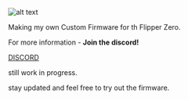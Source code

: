 ![alt text](https://brodan.biz/blog/content/images/size/w2000/2023/04/Screenshot-2023-04-25-at-12.01.22-AM.png)

Making my own Custom Firmware for th Flipper Zero.

For more information - **Join the discord!**

[DISCORD](https://discord.gg/cSk3WEMCG7)

still work in progress.

stay updated and feel free to try out the firmware.

